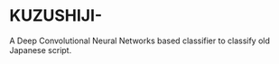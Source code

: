 # KUZUSHIJI-
A Deep Convolutional Neural Networks based classifier to classify old Japanese script.

